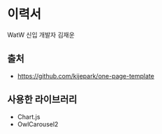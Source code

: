# 이력서

WatW 신입 개발자 김재운

## 출처
- https://github.com/kijepark/one-page-template

## 사용한 라이브러리
- Chart.js
- OwlCarousel2
